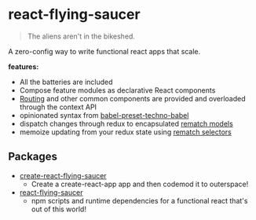 # react-flying-saucer

> The aliens aren't in the bikeshed.

A zero-config way to write functional react apps that scale.

**features:**

- All the batteries are included
- Compose feature modules as declarative React components
- [Routing](https://github.com/ReactTraining/react-router) and other common components are provided and overloaded through the context API
- opinionated syntax from [babel-preset-techno-babel](https://github.com/d3dc/babel-preset-techno-babel)
- dispatch changes through redux to encapsulated [rematch models](https://rematch.gitbooks.io/rematch/docs/api.html#models)
- memoize updating from your redux state using [rematch selectors](https://rematch.gitbooks.io/rematch/plugins/select/)

## Packages

- [create-react-flying-saucer](packages/create-react-flying-saucer)
  - Create a create-react-app app and then codemod it to outerspace!
- [react-flying-saucer](packages/react-flying-saucer)
  - npm scripts and runtime dependencies for a functional react that's out of this world!
